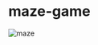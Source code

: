 # maze-game
![maze](https://user-images.githubusercontent.com/82396187/186430970-89b4fe7d-59ba-41a8-93ae-ef1cf1be56a3.gif)

